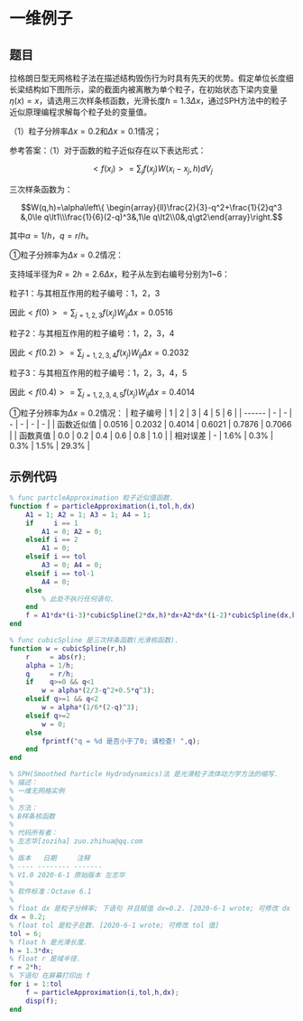 # 一维例子

## 题目

拉格朗日型无网格粒子法在描述结构毁伤行为时具有先天的优势。假定单位长度细长梁结构如下图所示，梁的截面内被离散为单个粒子，在初始状态下梁内变量$\eta(x)=x$，请选用三次样条核函数，光滑长度$h=1.3\Delta{x}$，通过SPH方法中的粒子近似原理编程求解每个粒子处的变量值。

（1）粒子分辨率$\Delta{x}=0.2$和$\Delta{x}=0.1$情况；

参考答案：（1）对于函数的粒子近似存在以下表达形式：

$$<f(x_i)>=\sum_jf(x_j)W(x_i-x_j,h)dV_j$$

三次样条函数为：

$$W(q,h)=\alpha\left\{ \begin{array}{ll}\frac{2}{3}-q^2+\frac{1}{2}q^3 &,0\le q\lt1\\\frac{1}{6}(2-q)^3&,1\le q\lt2\\0&,q\gt2\end{array}\right.$$

其中$\alpha=1/h$，$q=r/h$。

①粒子分辨率为$\Delta x=0.2$情况：

支持域半径为$R=2h=2.6\Delta x$，粒子从左到右编号分别为1~6：

粒子1：与其相互作用的粒子编号：1，2，3

因此$<f(0)>=\sum_{j=1,2,3}f(x_j)W_{ij}\Delta x=0.0516$

粒子2：与其相互作用的粒子编号：1，2，3，4

因此$<f(0.2)>=\sum_{j=1,2,3,4}f(x_j)W_{ij}\Delta x=0.2032$

粒子3：与其相互作用的粒子编号：1，2，3，4，5

因此$<f(0.4)>=\sum_{j=1,2,3,4,5}f(x_j)W_{ij}\Delta x=0.4014$

①粒子分辨率为$\Delta x=0.2$情况：
| 粒子编号 | 1 | 2 | 3 | 4 | 5 | 6 |
| ------  | - | - | - | - | - | - |
| 函数近似值 | 0.0516 | 0.2032 | 0.4014 | 0.6021 | 0.7876 | 0.7066 |
| 函数真值 | 0.0 | 0.2 | 0.4 | 0.6 | 0.8 | 1.0 |
| 相对误差 | - | 1.6% | 0.3% | 0.3% | 1.5% | 29.3% |

## 示例代码

```matlab
% func partcleApproximation 粒子近似值函数. 
function f = particleApproximation(i,tol,h,dx)
    A1 = 1; A2 = 1; A3 = 1; A4 = 1;
    if     i == 1
        A1 = 0; A2 = 0;
    elseif i == 2
        A1 = 0;
    elseif i == tol
        A3 = 0; A4 = 0;
    elseif i == tol-1
        A4 = 0;
    else
        % 此处不执行任何语句.
    end
    f = A1*dx*(i-3)*cubicSpline(2*dx,h)*dx+A2*dx*(i-2)*cubicSpline(dx,h)*dx+dx*(i-1)*cubicSpline(0,h)*dx+A3*dx*i*cubicSpline(-dx,h)*dx+A4*dx*(i+1)*cubicSpline(-2*dx,h)*dx;
end
```

```matlab
% func cubicSpline 是三次样条函数(光滑核函数). 
function w = cubicSpline(r,h)
    r     = abs(r);
    alpha = 1/h;
    q     = r/h;
    if    q>=0 && q<1
        w = alpha*(2/3-q^2+0.5*q^3);
    elseif q>=1 && q<2
        w = alpha*(1/6*(2-q)^3);
    elseif q>=2
        w = 0;
    else
        fprintf("q = %d 是否小于了0; 请检查! ",q);
    end
end
```

```matlab
% SPH(Smoothed Particle Hydrodynamics)法 是光滑粒子流体动力学方法的缩写.
% 描述：
% 一维无网格实例
%
% 方法：
% B样条核函数
% 
% 代码所有者：
% 左志华[zoziha] zuo.zhihua@qq.com
%
% 版本   日期     注释
% ---- -------- -------
% V1.0 2020-6-1 原始版本 左志华
%
% 软件标准：Octave 6.1
%
% float dx 是粒子分辨率; 下语句 并且赋值 dx=0.2. [2020-6-1 wrote; 可修改 dx 值]
dx = 0.2;
% float tol 是粒子总数. [2020-6-1 wrote; 可修改 tol 值]
tol = 6;
% float h 是光滑长度. 
h = 1.3*dx;
% float r 是域半径. 
r = 2*h;
% 下语句 在屏幕打印出 f
for i = 1:tol
    f = particleApproximation(i,tol,h,dx);
    disp(f);
end
```